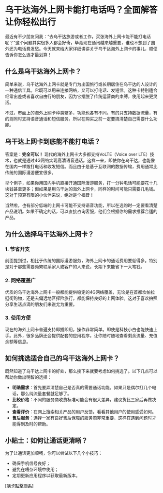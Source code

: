 # 乌干达海外上网卡能打电话吗？全面解答让你轻松出行

最近有不少朋友问我：“去乌干达旅游或者工作，买张海外上网卡能不能打电话呢？”这个问题其实很多人都会好奇，毕竟现在通讯越来越重要，谁也不想到了国外还为电话费发愁。今天就来给大家详细讲讲关于乌干达海外上网卡的事儿，顺便告诉你怎么选才最划算！

## 什么是乌干达海外上网卡？

简单来说，乌干达海外上网卡就是专门为出国旅行或长期居住在乌干达的人设计的一种通信工具。它既可以用来连接网络，又可以打电话、发短信。这种卡特别适合经常出差或者喜欢自由行的朋友，因为它摆脱了传统运营商的束缚，使用起来更灵活。

不过，市面上的海外上网卡种类繁多，功能也各有不同。有的只支持数据流量，有的则同时支持语音通话和短信服务。所以在购买之前一定要搞清楚自己需要什么功能。

## 乌干达上网卡到底能不能打电话？

答案是：**完全可以！** 现代的海外上网卡大多都支持VoLTE（Voice over LTE）技术，也就是通过4G网络实现高清语音通话。这样一来，即使你在乌干达，也能像在国内一样拨打电话和收发短信。而且由于是基于互联网的数据传输，费用通常比传统的国际漫游便宜很多。

举个例子，如果你用国内手机直接开通国际漫游服务，打一分钟电话可能要花十几块钱甚至更多；但如果是用乌干达的海外上网卡，同样的时间可能只需要几毛钱。这对于预算有限的小伙伴来说，绝对是个福音！

当然啦，也有部分低端的上网卡可能不支持语音功能，所以在选购时一定要看清楚产品说明。如果不确定的话，可以直接咨询客服，他们会根据你的需求推荐合适的产品。

## 为什么选择乌干达海外上网卡？

### 1. 节省开支
前面提到过，相比于传统的国际漫游服务，海外上网卡的通话费用要低得多。特别是对于那些需要频繁联系家人或客户的人来说，长期下来能省下一大笔钱。

### 2. 网络覆盖广
优质的乌干达海外上网卡一般都能提供稳定的4G网络覆盖，无论是在首都坎帕拉逛街购物，还是去偏远地区探险旅行，都能保持良好的上网体验。这对于喜欢拍照分享生活点滴的朋友们来说尤为重要。

### 3. 使用方便
现在的海外上网卡普遍支持即插即用，操作非常简单。即使是科技小白也能快速上手。此外，很多品牌还会提供配套的应用程序，让你随时随地查看剩余流量、充值余额等信息。

## 如何挑选适合自己的乌干达海外上网卡？

既然知道了乌干达上网卡的好处，那么接下来就要考虑如何挑选了。以下几点可以帮助你做出明智的选择：

- **明确需求**：首先要弄清楚自己是否真的需要通话功能。如果只是偶尔打几个电话，那么纯流量套餐就足够了。
- **比较价格**：不同的服务商收费标准可能会有很大差异，建议货比三家后再做决定。
- **查看评价**：在网上搜索相关产品的用户反馈，看看其他用户的使用感受如何。
- **售后服务**：选择一家有良好售后保障的服务商非常重要，这样在遇到问题时才能得到及时的帮助。

## 小贴士：如何让通话更清晰？

为了让通话更加顺畅，你可以尝试以下几个小技巧：
- 确保手机信号良好；
- 避免在嘈杂环境中使用；
- 定期更新应用程序以获取最新版本。

[[購卡點擊聯系](https://t.me/s/esim1088)]